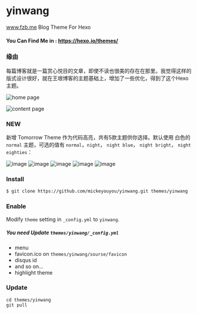yinwang
=======

www.fzb.me Blog Theme For Hexo

#### You Can Find Me in : https://hexo.io/themes/

### 缘由
每篇博客就是一篇赏心悦目的文章，即使不读也很美的存在在那里。我觉得这样的版式设计很好，就在王垠博客的主题基础上，增加了一些优化，得到了这个Hexo主题。

![home page](http://wx1.sinaimg.cn/large/4b1ff580ly1g1oimpczcsj21n20u0tez.jpg)

![content page](http://wx2.sinaimg.cn/large/4b1ff580ly1g1oip0mgkqj21rs0u0k30.jpg)

### NEW

新增 Tomorrow Theme 作为代码高亮，共有5款主题供你选择。默认使用 白色的 `normal` 主题，可选的值有 `normal`，`night`， `night blue`， `night bright`， `night eighties`：

![image](https://github.com/mickeyouyou/yinwang/raw/master/source/images/tomorrow-normal.png)
![image](https://github.com/mickeyouyou/yinwang/raw/master/source/images/tomorrow-night.png)
![image](https://github.com/mickeyouyou/yinwang/raw/master/source/images/tomorrow-night-blue.png)
![image](https://github.com/mickeyouyou/yinwang/raw/master/source/images/tomorrow-night-eighties.png)
![image](https://github.com/mickeyouyou/yinwang/raw/master/source/images/tomorrow-night-bright.png)

### Install

```sh
$ git clone https://github.com/mickeyouyou/yinwang.git themes/yinwang
```


### Enable

Modify `theme` setting in `_config.yml` to `yinwang`.

##### You need Update `themes/yinwang/_config.yml`
- menu
- favicon.ico on `themes/yinwang/sourse/favicon`
- disqus id
- and so on...
- highlight theme



### Update


```
cd themes/yinwang
git pull
```
